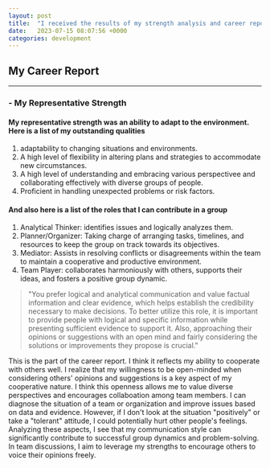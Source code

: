 ```yaml
---
layout: post
title:  "I received the results of my strength analysis and career report!"
date:   2023-07-15 08:07:56 +0000
categories: development
---
```


## My Career Report

---

### - My Representative Strength

#### My representative strength was an **ability to adapt to the environment.** Here is a list of my outstanding qualities

1. adaptability to changing situations and environments.
2. A high level of flexibility in altering plans and strategies to accommodate new circumstances.
3. A high level of understanding and embracing various perspectivee and collaborating effectively with diverse groups of people.
4. Proficient in handling unexpected problems or risk factors.

#### And also here is a list of the **roles** that I can contribute in a group

1. Analytical Thinker: identifies issues and logically analyzes them.
2. Planner/Organizer: Taking charge of arranging tasks, timelines, and resources to keep the group on track towards its objectives.
3. Mediator: Assists in resolving conflicts or disagreements within the team to maintain a cooperative and productive environment.
4. Team Player: collaborates harmoniously with others, supports their ideas, and fosters a positive group dynamic.

> "You prefer logical and analytical communication and value factual information and clear evidence, which helps establish the credibility necessary to make decisions. To better utilize this role, it is important to provide people with logical and specific information while presenting sufficient evidence to support it. Also, approaching their opinions or suggestions with an open mind and fairly considering the solutions or improvements they propose is crucial."

This is the part of the career report. I think it reflects my ability to cooperate with others well. I realize that my willingness to be open-minded when considering others' opinions and suggestions is a key aspect of my cooperative nature. I think this openness allows me to value diverse perspectives and encourages collaboation among team members. I can diagnose the situation of a team or organization and improve issues based on data and evidence. However, if I don't look at the situation "positively" or take a "tolerant" attitude, I could potentially hurt other people's feelings. Analyzing these aspects, I see that my communication style can significantly contribute to successful group dynamics and problem-solving. In team discussions, I aim to leverage my strengths to encourage others to voice their opinions freely.
